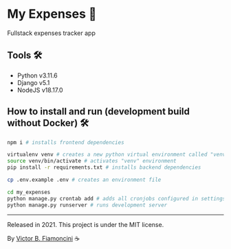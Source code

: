 # My Expenses 💸

Fullstack expenses tracker app

## Tools 🛠

-   Python v3.11.6
-   Django v5.1
-   NodeJS v18.17.0

## How to install and run (development build without Docker) 🛠

```bash
npm i # installs frontend dependencies

virtualenv venv # creates a new python virtual environment called "venv"
source venv/bin/activate # activates "venv" environment
pip install -r requirements.txt # installs backend dependencies

cp .env.example .env # creates an environment file

cd my_expenses
python manage.py crontab add # adds all cronjobs configured in settings.py
python manage.py runserver # runs development server
```

---

Released in 2021. This project is under the MIT license.

By [Victor B. Fiamoncini](https://github.com/Victor-Fiamoncini) ☕️
